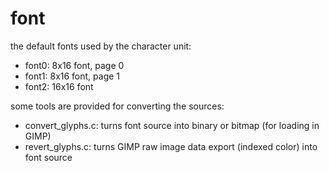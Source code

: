 # font

the default fonts used by the character unit:

- font0: 8x16 font, page 0
- font1: 8x16 font, page 1
- font2: 16x16 font

some tools are provided for converting the sources:

- convert\_glyphs.c: turns font source into binary or bitmap (for loading in GIMP)
- revert\_glyphs.c: turns GIMP raw image data export (indexed color) into font source
